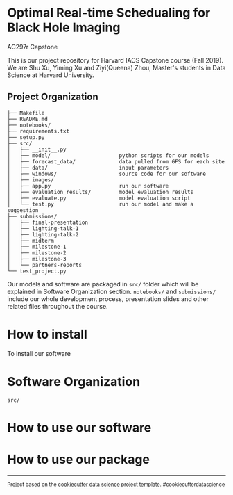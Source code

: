 Optimal Real-time Schedualing for Black Hole Imaging
==============================

AC297r Capstone

This is our project repository for Harvard IACS Capstone course (Fall 2019). We are Shu Xu, Yiming Xu and Ziyi(Queena) Zhou, Master's students in Data Science at Harvard University.

Project Organization
------------

    ├── Makefile
    ├── README.md
    ├── notebooks/
    ├── requirements.txt
    ├── setup.py
    ├── src/
    │   ├── __init__.py
    │   ├── model/                      python scripts for our models
    │   ├── forecast_data/              data pulled from GFS for each site
    │   ├── data/                       input parameters
    │   ├── windows/                    source code for our software
    │   ├── images/                     
    │   ├── app.py                      run our software
    │   ├── evaluation_results/         model evaluation results
    │   ├── evaluate.py                 model evaluation script
    │   └── test.py                     run our model and make a suggestion
    ├── submissions/
    │   ├── final-presentation
    │   ├── lighting-talk-1
    │   ├── lighting-talk-2
    │   ├── midterm
    │   ├── milestone-1
    │   ├── milestone-2
    │   ├── milestone-3   
    │   └── partners-reports
    └── test_project.py

Our models and software are packaged in `src/` folder which will be explained in Software Organization section. `notebooks/` and `submissions/` include our whole development process, presentation slides and other related files throughout the course.


# How to install

To install our software



# Software Organization

`src/`



# How to use our software




# How to use our package



--------


<p><small>Project based on the <a target="_blank" href="https://drivendata.github.io/cookiecutter-data-science/">cookiecutter data science project template</a>. #cookiecutterdatascience</small></p>
